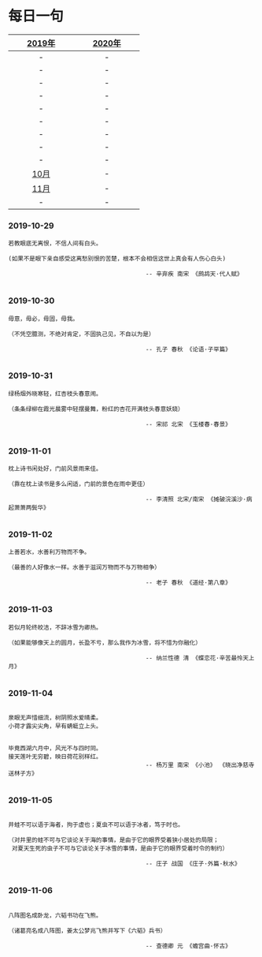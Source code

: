 # 每日一句 

| &nbsp;&nbsp;&nbsp;&nbsp;&nbsp;&nbsp;&nbsp;[2019年](README.md)&nbsp;&nbsp;&nbsp;&nbsp;&nbsp;&nbsp;&nbsp; | &nbsp;&nbsp;&nbsp;&nbsp;&nbsp;&nbsp;&nbsp;[2020年](README.md)&nbsp;&nbsp;&nbsp;&nbsp;&nbsp;&nbsp;&nbsp; |
| :-: | :-: |
| - | - |
| - | - |
| - | - |
| - | - |
| - | - |
| - | - |
| - | - |
| - | - |
| - | - |
| [10月](2019/10月.md) | - |
| [11月](2019/11月.md) | - |
| - | - |




### 2019-10-29
```
若教眼底无离恨，不信人间有白头。

(如果不是眼下亲自感受这离愁别恨的苦楚，根本不会相信这世上真会有人伤心白头)

                                       -- 辛弃疾 南宋 《鹧鸪天·代人赋》
                             
```

### 2019-10-30
```
毋意，毋必，毋固，毋我。

（不凭空臆测，不绝对肯定，不固执己见，不自以为是）

                                       -- 孔子 春秋 《论语·子罕篇》
                                       
```

### 2019-10-31
```
绿杨烟外晓寒轻，红杏枝头春意闹。

（条条绿柳在霞光晨雾中轻摆曼舞，粉红的杏花开满枝头春意妖娆）

                                       -- 宋祁 北宋 《玉楼春·春景》
                                       
```

### 2019-11-01
```
枕上诗书闲处好，门前风景雨来佳。

（靠在枕上读书是多么闲适，门前的景色在雨中更佳）

                                       -- 李清照 北宋/南宋 《摊破浣溪沙·病起萧萧两鬓华》
                                       
```

### 2019-11-02
```
上善若水，水善利万物而不争。

（最善的人好像水一样。水善于滋润万物而不与万物相争）

                                       -- 老子 春秋 《道经·第八章》                                       
                                       
```

### 2019-11-03
```
若似月轮终皎洁，不辞冰雪为卿热。

（如果能够像天上的圆月，长盈不亏，那么我作为冰雪，将不惜为你融化）

                                       -- 纳兰性德 清 《蝶恋花·辛苦最怜天上月》                                       
                                       
```

### 2019-11-04
```

泉眼无声惜细流，树阴照水爱晴柔。
小荷才露尖尖角，早有蜻蜓立上头。


毕竟西湖六月中，风光不与四时同。
接天莲叶无穷碧，映日荷花别样红。
                                       -- 杨万里 南宋 《小池》 《晓出净慈寺送林子方》                                      
                                       
```

### 2019-11-05
```

井蛙不可以语于海者，拘于虚也；夏虫不可以语于冰者，笃于时也。

（对井里的蛙不可与它谈论关于海的事情，是由于它的眼界受着狭小居处的局限；
 对夏天生死的虫子不可与它谈论关于冰雪的事情，是由于它的眼界受着时令的制约）

                                       -- 庄子 战国 《庄子·外篇·秋水》                        
                                       
```

### 2019-11-06
```

八阵图名成卧龙，六韬书功在飞熊。

（诸葛亮名成八阵图，姜太公梦兆飞熊并写下《六韬》兵书）

                                       -- 查德卿 元 《蟾宫曲·怀古》
                                       
```


